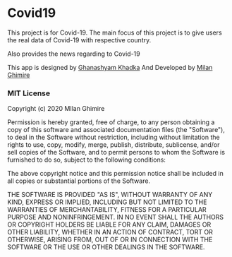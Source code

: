 # Covid19
This project is for Covid-19. The main focus of this project is to give users the real data of Covid-19 with respective country.

Also provides the news regarding to Covid-19

This app is designed by [Ghanashyam Khadka](https://dribbble.com/shots/11284657-COVID-19-Statistics-App)
And Developed by [Milan Ghimire](http://www.ghimiremilan.com.np)

### MIT License

Copyright (c) 2020 MIlan Ghimire

Permission is hereby granted, free of charge, to any person obtaining a copy
of this software and associated documentation files (the "Software"), to deal
in the Software without restriction, including without limitation the rights
to use, copy, modify, merge, publish, distribute, sublicense, and/or sell
copies of the Software, and to permit persons to whom the Software is
furnished to do so, subject to the following conditions:

The above copyright notice and this permission notice shall be included in all
copies or substantial portions of the Software.

THE SOFTWARE IS PROVIDED "AS IS", WITHOUT WARRANTY OF ANY KIND, EXPRESS OR
IMPLIED, INCLUDING BUT NOT LIMITED TO THE WARRANTIES OF MERCHANTABILITY,
FITNESS FOR A PARTICULAR PURPOSE AND NONINFRINGEMENT. IN NO EVENT SHALL THE
AUTHORS OR COPYRIGHT HOLDERS BE LIABLE FOR ANY CLAIM, DAMAGES OR OTHER
LIABILITY, WHETHER IN AN ACTION OF CONTRACT, TORT OR OTHERWISE, ARISING FROM,
OUT OF OR IN CONNECTION WITH THE SOFTWARE OR THE USE OR OTHER DEALINGS IN THE
SOFTWARE.
